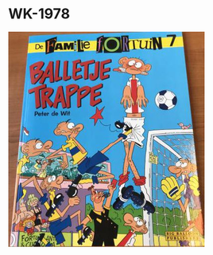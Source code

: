 WK-1978
=======
![](https://github.com/nondejus/WK-1978/blob/main/familie%20fortuin/balletje%20trappe/image0-e1598873499569.jpg)
